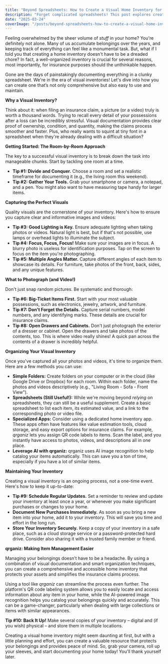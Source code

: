 ```yaml
---
title: "Beyond Spreadsheets: How to Create a Visual Home Inventory for Insurance Purposes"
description: "Forget complicated spreadsheets! This post explores creating a visual home inventory using photos and videos, making it easier to document your belongings for insurance claims. Learn tips for capturing clear visuals and organizing them effectively to protect your assets."
date: "2025-03-24"
coverImage: "/posts/beyond-spreadsheets-how-to-create-a-visual-home-inventory-for-insurance-purposes/cover.jpg"
---
```


Feeling overwhelmed by the sheer volume of *stuff* in your home? You're definitely not alone. Many of us accumulate belongings over the years, and keeping track of everything can feel like a monumental task. But, what if I told you that creating a home inventory doesn't have to be a dreaded chore? In fact, a well-organized inventory is crucial for several reasons, most importantly, for insurance purposes should the unthinkable happen.

Gone are the days of painstakingly documenting everything in a clunky spreadsheet. We're in the era of visual inventories! Let's dive into how you can create one that’s not only comprehensive but also easy to use and maintain.

**Why a Visual Inventory?**

Think about it: when filing an insurance claim, a picture (or a video) truly is worth a thousand words. Trying to recall every detail of your possessions after a loss can be incredibly stressful. Visual documentation provides clear proof of ownership, condition, and quantity, making the claims process smoother and faster. Plus, who really wants to squint at tiny font in a spreadsheet when they're already dealing with a difficult situation?

**Getting Started: The Room-by-Room Approach**

The key to a successful visual inventory is to break down the task into manageable chunks. Start by tackling one room at a time.

*   **Tip #1: Divide and Conquer.** Choose a room and set a realistic timeframe for documenting it (e.g., the living room this weekend).
*   **Tip #2: Gather Your Tools.** Grab your smartphone or camera, a notepad, and a pen. You might also want to have measuring tape handy for larger items.

**Capturing the Perfect Visuals**

Quality visuals are the cornerstone of your inventory. Here's how to ensure you capture clear and informative images and videos:

*   **Tip #3: Good Lighting is Key.** Ensure adequate lighting when taking photos or videos. Natural light is best, but if that's not possible, use lamps or overhead lights to illuminate the subject.
*   **Tip #4: Focus, Focus, Focus!** Make sure your images are in focus. A blurry photo is useless for identification purposes. Tap on the screen to focus on the item you're photographing.
*   **Tip #5: Multiple Angles Matter.** Capture different angles of each item to showcase its details. For furniture, take photos of the front, back, sides, and any unique features.

**What to Photograph (and Video!)**

Don't just snap random pictures. Be systematic and thorough:

*   **Tip #6: Big-Ticket Items First.** Start with your most valuable possessions, such as electronics, jewelry, artwork, and furniture.
*   **Tip #7: Don't Forget the Details.** Capture serial numbers, model numbers, and any identifying marks. These details are crucial for insurance claims.
*   **Tip #8: Open Drawers and Cabinets.** Don't just photograph the exterior of a dresser or cabinet. Open the drawers and take photos of the contents, too. This is where video really shines! A quick pan across the contents of a drawer is incredibly helpful.

**Organizing Your Visual Inventory**

Once you've captured all your photos and videos, it's time to organize them. Here are a few methods you can use:

*   **Simple Folders:** Create folders on your computer or in the cloud (like Google Drive or Dropbox) for each room. Within each folder, name the photos and videos descriptively (e.g., "Living Room - Sofa - Front View").
*   **Spreadsheets (Still Useful!):** While we're moving beyond *relying* on spreadsheets, they can still be a useful supplement. Create a basic spreadsheet to list each item, its estimated value, and a link to the corresponding photo or video file.
*   **Specialized Apps:** Consider using a dedicated home inventory app. These apps often have features like value estimation tools, cloud storage, and easy export options for insurance claims. For example, *qrganiz* lets you assign QR code labels to items. Scan the label, and you instantly have access to photos, videos, and descriptions all in one place.
*   **Leverage AI with qrganiz:** qrganiz uses AI image recognition to help catalog your items automatically. This can save you a ton of time, especially if you have a lot of similar items.

**Maintaining Your Inventory**

Creating a visual inventory is an ongoing process, not a one-time event. Here's how to keep it up-to-date:

*   **Tip #9: Schedule Regular Updates.** Set a reminder to review and update your inventory at least once a year, or whenever you make significant purchases or changes to your home.
*   **Document New Purchases Immediately.** As soon as you bring a new item into your home, add it to your inventory. This will save you time and effort in the long run.
*   **Store Your Inventory Securely.** Keep a copy of your inventory in a safe place, such as a cloud storage service or a password-protected hard drive. Consider also sharing it with a trusted family member or friend.

**qrganiz: Making Item Management Easier**

Managing your belongings doesn’t have to be a headache. By using a combination of visual documentation and smart organization techniques, you can create a comprehensive and accessible home inventory that protects your assets and simplifies the insurance claims process.

Using a tool like *qrganiz* can streamline the process even further. The platform's QR code labeling system allows you to easily locate and access information about any item in your home, while the AI-powered image recognition helps you catalog your belongings quickly and accurately. This can be a game-changer, particularly when dealing with large collections or items with similar appearances.

**Tip #10: Back It Up!** Make several copies of your inventory – digital and (if you wish) physical – and store them in multiple locations.

Creating a visual home inventory might seem daunting at first, but with a little planning and effort, you can create a valuable resource that protects your belongings and provides peace of mind. So, grab your camera, roll up your sleeves, and start documenting your home today! You'll thank yourself later.